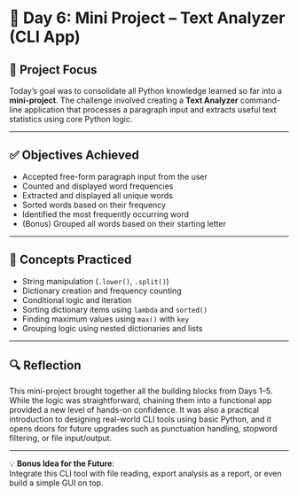 # 📘 Day 6: Mini Project – Text Analyzer (CLI App)

## 🧠 Project Focus  
Today’s goal was to consolidate all Python knowledge learned so far into a **mini-project**. The challenge involved creating a **Text Analyzer** command-line application that processes a paragraph input and extracts useful text statistics using core Python logic.

---

## ✅ Objectives Achieved

- Accepted free-form paragraph input from the user
- Counted and displayed word frequencies
- Extracted and displayed all unique words
- Sorted words based on their frequency
- Identified the most frequently occurring word
- (Bonus) Grouped all words based on their starting letter

---

## 🧩 Concepts Practiced

- String manipulation (`.lower()`, `.split()`)
- Dictionary creation and frequency counting
- Conditional logic and iteration
- Sorting dictionary items using `lambda` and `sorted()`
- Finding maximum values using `max()` with `key`
- Grouping logic using nested dictionaries and lists

---

## 🔍 Reflection

This mini-project brought together all the building blocks from Days 1–5. While the logic was straightforward, chaining them into a functional app provided a new level of hands-on confidence. It was also a practical introduction to designing real-world CLI tools using basic Python, and it opens doors for future upgrades such as punctuation handling, stopword filtering, or file input/output.

---

💡 **Bonus Idea for the Future**:  
Integrate this CLI tool with file reading, export analysis as a report, or even build a simple GUI on top.
